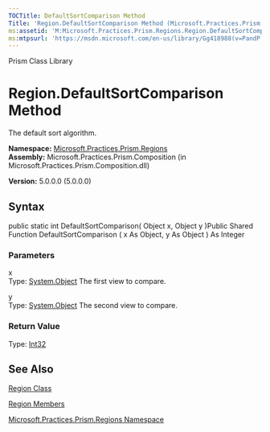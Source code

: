 ```yaml
---
TOCTitle: DefaultSortComparison Method
Title: 'Region.DefaultSortComparison Method (Microsoft.Practices.Prism.Regions)'
ms:assetid: 'M:Microsoft.Practices.Prism.Regions.Region.DefaultSortComparison(System.Object,System.Object)'
ms:mtpsurl: 'https://msdn.microsoft.com/en-us/library/Gg418988(v=PandP.50)'
---
```


Prism Class Library

Region.DefaultSortComparison Method
=======================================

The default sort algorithm.

**Namespace:** [Microsoft.Practices.Prism.Regions](https://msdn.microsoft.com/n:microsoft.practices.prism.regions)
**Assembly:** Microsoft.Practices.Prism.Composition (in Microsoft.Practices.Prism.Composition.dll)

**Version:** 5.0.0.0 (5.0.0.0)

## Syntax


<span id="syntaxToggle"></span>public static int DefaultSortComparison( Object x, Object y )Public Shared Function DefaultSortComparison ( x As Object, y As Object ) As Integer

### Parameters

x  
Type: [System.Object](http://msdn2.microsoft.com/en-us/library/e5kfa45b)
The first view to compare.

y  
Type: [System.Object](http://msdn2.microsoft.com/en-us/library/e5kfa45b)
The second view to compare.

### Return Value

Type: [Int32](http://msdn2.microsoft.com/en-us/library/td2s409d)

See Also
--------


[Region Class](https://msdn.microsoft.com/t:microsoft.practices.prism.regions.region)

[Region Members](https://msdn.microsoft.com/allmembers.t:microsoft.practices.prism.regions.region)

[Microsoft.Practices.Prism.Regions Namespace](https://msdn.microsoft.com/n:microsoft.practices.prism.regions)
